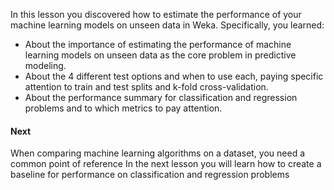 In this lesson you discovered how to estimate the performance of your machine learning models
on unseen data in Weka. Specifically, you learned:
- About the importance of estimating the performance of machine learning models on unseen
data as the core problem in predictive modeling.
- About the 4 different test options and when to use each, paying specific attention to train
and test splits and k-fold cross-validation.
- About the performance summary for classification and regression problems and to which
metrics to pay attention.

#### Next
When comparing machine learning algorithms on a dataset, you need a common point of reference
In the next lesson you will learn how to create a baseline for performance on classification and
regression problems
